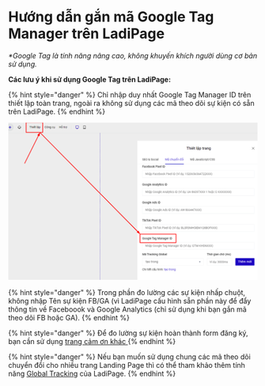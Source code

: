 # Hướng dẫn gắn mã Google Tag Manager trên LadiPage

_\*Google Tag là tính năng nâng cao, không khuyến khích người dùng cơ bản sử dụng._

**Các lưu ý khi sử dụng Google Tag trên LadiPage:**

{% hint style="danger" %}
Chỉ nhập duy nhất Google Tag Manager ID trên thiết lập toàn trang, ngoài ra không sử dụng các mã theo dõi sự kiện có sẵn trên LadiPage.
{% endhint %}

![](<../../.gitbook/assets/image (513).png>)

{% hint style="danger" %}
Trong phần đo lường các sự kiện nhấp chuột, không nhập Tên sự kiện FB/GA (vì LadiPage cấu hình sẵn phần này để đẩy thông tin về Faceboook và Google Analytics (chỉ sử dụng khi bạn gắn mã theo dõi FB hoặc GA).
{% endhint %}

{% hint style="danger" %}
Để đo lường sự kiện hoàn thành form đăng ký, bạn cần sử dụng [trang cảm ơn khác ](../../form-data/trang-cam-on/)
{% endhint %}

{% hint style="danger" %}
Nếu bạn muốn sử dụng chung các mã theo dõi chuyển đổi cho nhiều trang Landing Page thì có thể tham khảo thêm tính năng [Global Tracking](huong-dan-su-dung-tinh-nang-global-tracking.md) của LadiPage.
{% endhint %}
